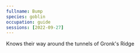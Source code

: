 ```yaml
---
fullname: Bump
species: goblin
occupation: guide
sessions: [2022-09-27]
---
```

Knows their way around the tunnels of Gronk's Ridge